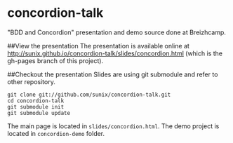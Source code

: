 concordion-talk
===============

"BDD and Concordion" presentation and demo source done at Breizhcamp.

##View the presentation
The presentation is available online at http://sunix.github.io/concordion-talk/slides/concordion.html (which is the gh-pages branch of this project).

##Checkout the presentation
Slides are using git submodule and refer to other repository.

    git clone git://github.com/sunix/concordion-talk.git
    cd concordion-talk
    git submodule init
    git submodule update

The main page is located in `slides/concordion.html`. 
The demo project is located in `concordion-demo` folder.
